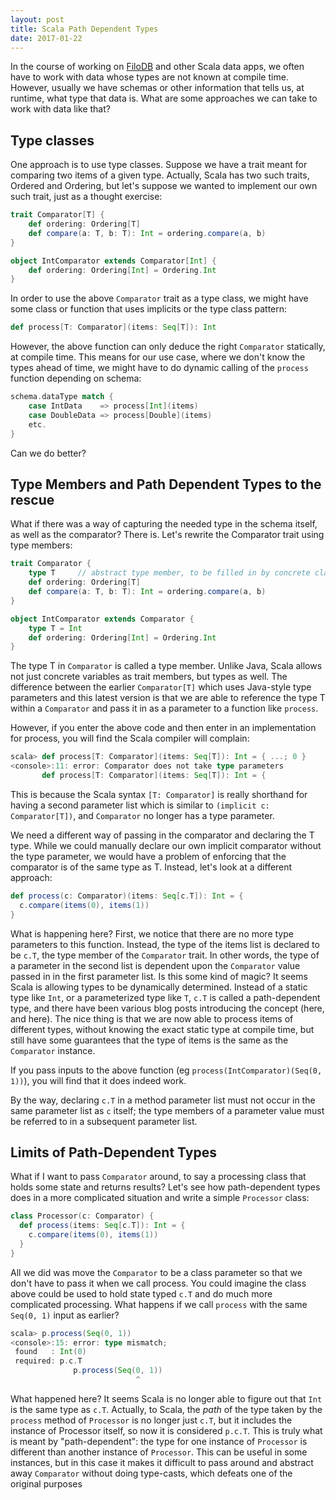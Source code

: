 ```yaml
---
layout: post
title: Scala Path Dependent Types
date: 2017-01-22
---
```


In the course of working on [FiloDB](http://github.com/tuplejump/FiloDB) and other Scala data apps, we often have to work with data whose types are not known at compile time.  However, usually we have schemas or other information that tells us, at runtime, what type that data is.  What are some approaches we can take to work with data like that?

## Type classes

One approach is to use type classes.  Suppose we have a trait meant for comparing two items of a given type.  Actually, Scala has two such traits, Ordered and Ordering, but let's suppose we wanted to implement our own such trait, just as a thought exercise:

```scala
trait Comparator[T] {
    def ordering: Ordering[T]
    def compare(a: T, b: T): Int = ordering.compare(a, b)
}

object IntComparator extends Comparator[Int] {
    def ordering: Ordering[Int] = Ordering.Int
}
```

In order to use the above `Comparator` trait as a type class, we might have some class or function that uses implicits or the type class pattern:

```scala
def process[T: Comparator](items: Seq[T]): Int
```

However, the above function can only deduce the right `Comparator` statically, at compile time.  This means for our use case, where we don't know the types ahead of time, we might have to do dynamic calling of the `process` function depending on schema:

```scala
schema.dataType match {
    case IntData    => process[Int](items)
    case DoubleData => process[Double](items)
    etc.
}
```

Can we do better?

## Type Members and Path Dependent Types to the rescue

What if there was a way of capturing the needed type in the schema itself, as well as the comparator?  There is.  Let's rewrite the Comparator trait using type members:

```scala
trait Comparator {
    type T     // abstract type member, to be filled in by concrete classes
    def ordering: Ordering[T]
    def compare(a: T, b: T): Int = ordering.compare(a, b)
}

object IntComparator extends Comparator {
    type T = Int
    def ordering: Ordering[Int] = Ordering.Int
}
```

The type T in `Comparator` is called a type member.  Unlike Java, Scala allows not just concrete variables as trait members, but types as well.  The difference between the earlier `Comparator[T]` which uses Java-style type parameters and this latest version is that we are able to reference the type T within a `Comparator` and pass it in as a parameter to a function like `process`.

However, if you enter the above code and then enter in an implementation for process, you will find the Scala compiler will complain:

```scala
scala> def process[T: Comparator](items: Seq[T]): Int = { ...; 0 }
<console>:11: error: Comparator does not take type parameters
       def process[T: Comparator](items: Seq[T]): Int = {
```

This is because the Scala syntax `[T: Comparator]` is really shorthand for having a second parameter list which is similar to `(implicit c: Comparator[T])`, and `Comparator` no longer has a type parameter.

We need a different way of passing in the comparator and declaring the T type.  While we could manually declare our own implicit comparator without the type parameter, we would have a problem of enforcing that the comparator is of the same type as T.  Instead, let's look at a different approach:

```scala
def process(c: Comparator)(items: Seq[c.T]): Int = {
  c.compare(items(0), items(1))
}
```

What is happening here?  First, we notice that there are no more type parameters to this function.  Instead, the type of the items list is declared to be `c.T`, the type member of the `Comparator` trait.  In other words, the type of a parameter in the second list is dependent upon the `Comparator` value passed in in the first parameter list.  Is this some kind of magic?  It seems Scala is allowing types to be dynamically determined.  Instead of a static type like `Int`, or a parameterized type like `T`, `c.T` is called a path-dependent type, and there have been various blog posts introducing the concept (here, and here). The nice thing is that we are now able to process items of different types, without knowing the exact static type at compile time, but still have some guarantees that the type of items is the same as the `Comparator` instance.

If you pass inputs to the above function (eg `process(IntComparator)(Seq(0, 1))`), you will find that it does indeed work.

By the way, declaring `c.T` in a method parameter list must not occur in the same parameter list as `c` itself; the type members of a parameter value must be referred to in a subsequent parameter list.

## Limits of Path-Dependent Types

What if I want to pass `Comparator` around, to say a processing class that holds some state and returns results?   Let's see how path-dependent types does in a more complicated situation and write a simple `Processor` class:

```scala
class Processor(c: Comparator) {
  def process(items: Seq[c.T]): Int = {
    c.compare(items(0), items(1))
  }
}
```

All we did was move the `Comparator` to be a class parameter so that we don't have to pass it when we call process.  You could imagine the class above could be used to hold state typed `c.T` and do much more complicated processing.  What happens if we call `process` with the same `Seq(0, 1)` input as earlier?

```scala
scala> p.process(Seq(0, 1))
<console>:15: error: type mismatch;
 found   : Int(0)
 required: p.c.T
              p.process(Seq(0, 1))
                            ^
```

What happened here?  It seems Scala is no longer able to figure out that `Int` is the same type as `c.T`.  Actually, to Scala, the *path* of the type taken by the `process` method of `Processor` is no longer just `c.T`, but it includes the instance of Processor itself, so now it is considered `p.c.T`.  This is truly what is meant by "path-dependent": the type for one instance of `Processor` is different than another instance of `Processor`.  This can be useful in some instances, but in this case it makes it difficult to pass around and abstract away `Comparator` without doing type-casts, which defeats one of the original purposes 